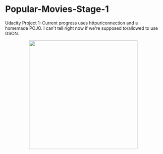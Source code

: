 # Popular-Movies-Stage-1
Udacity Project 1: Current progress uses httpurlconnection and a homemade POJO.  I can't tell right now if we're supposed to/allowed to use GSON.


<p align="center">
  <img src="https://cloud.githubusercontent.com/assets/17789182/17008886/8132fce6-4ec3-11e6-8584-b1b09fc81a29.gif" width="350"/>
</p>
